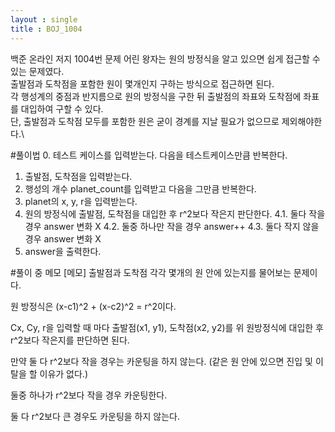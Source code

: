 ```yaml
---
layout : single
title : BOJ_1004
---
```

백준 온라인 저지 1004번 문제 어린 왕자는 원의 방정식을 알고 있으면 쉽게 접근할 수 있는 문제였다.\
출발점과 도착점을 포함한 원이 몇개인지 구하는 방식으로 접근하면 된다.\
각 행성계의 중점과 반지름으로 원의 방정식을 구한 뒤 출발점의 좌표와 도착점에 좌표를 대입하여 구할 수 있다.\
단, 출발점과 도착점 모두를 포함한 원은 굳이 경계를 지날 필요가 없으므로 제외해야한다.\

#풀이법
0. 테스트 케이스를 입력받는다. 다음을 테스트케이스만큼 반복한다.
1. 출발점, 도착점을 입력받는다.
2. 행성의 개수 planet_count를 입력받고 다음을 그만큼 반복한다.
3. planet의 x, y, r을 입력받는다.
4. 원의 방정식에 출발점, 도착점을 대입한 후 r^2보다 작은지 판단한다.
 4.1. 둘다 작을 경우 answer 변화 X
 4.2. 둘중 하나만 작을 경우 answer++
 4.3. 둘다 작지 않을 경우 answer 변화 X
5. answer을 출력한다.

#풀이 중 메모
[메모]
출발점과 도착점 각각 몇개의 원 안에 있는지를 물어보는 문제이다.

원 방정식은 (x-c1)^2 + (x-c2)^2 = r^2이다.

Cx, Cy, r을 입력할 때 마다 출발점(x1, y1), 도착점(x2, y2)를 위 원방정식에 대입한 후 r^2보다 작은지를 판단하면 된다.

만약 둘 다 r^2보다 작을 경우는 카운팅을 하지 않는다. (같은 원 안에 있으면 진입 및 이탈을 할 이유가 없다.)

둘중 하나가 r^2보다 작을 경우 카운팅한다.

둘 다 r^2보다 큰 경우도 카운팅을 하지 않는다.
